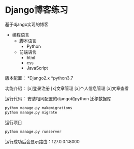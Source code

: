 # Django博客练习

基于django实现的博客
* 编程语言  
    * 脚本语言  
        * Python 
    * 前端语言
        * html
        * css
        * JavaScript

版本配置：
    *Django2.x
    *python3.7

功能介绍：
[x]登录注册
[x]文章管理
[x]个人信息管理
[x]文章查看

运行代码：
安装相同配置的django和python
迁移数据库
```python
python manage.py makemigrations
python manage.py migrate
```
运行项目
```python
python manage.py runserver
```
运行成功后会显示路由：127.0.0.1:8000


